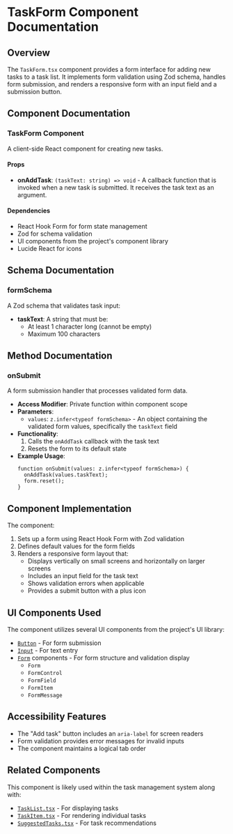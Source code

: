 # TaskForm Component Documentation

## Overview

The `TaskForm.tsx` component provides a form interface for adding new tasks to a task list. It implements form validation using Zod schema, handles form submission, and renders a responsive form with an input field and a submission button.

## Component Documentation

### TaskForm Component

A client-side React component for creating new tasks.

#### Props

- **onAddTask**: `(taskText: string) => void` - A callback function that is invoked when a new task is submitted. It receives the task text as an argument.

#### Dependencies

- React Hook Form for form state management
- Zod for schema validation
- UI components from the project's component library
- Lucide React for icons

## Schema Documentation

### formSchema

A Zod schema that validates task input:

- **taskText**: A string that must be:
  - At least 1 character long (cannot be empty)
  - Maximum 100 characters

## Method Documentation

### onSubmit

A form submission handler that processes validated form data.

- **Access Modifier**: Private function within component scope
- **Parameters**:
  - `values`: `z.infer<typeof formSchema>` - An object containing the validated form values, specifically the `taskText` field
- **Functionality**:
  1. Calls the `onAddTask` callback with the task text
  2. Resets the form to its default state
- **Example Usage**:
  ```tsx
  function onSubmit(values: z.infer<typeof formSchema>) {
    onAddTask(values.taskText);
    form.reset();
  }
  ```

## Component Implementation

The component:

1. Sets up a form using React Hook Form with Zod validation
2. Defines default values for the form fields
3. Renders a responsive form layout that:
   - Displays vertically on small screens and horizontally on larger screens
   - Includes an input field for the task text
   - Shows validation errors when applicable
   - Provides a submit button with a plus icon

## UI Components Used

The component utilizes several UI components from the project's UI library:

- [`Button`](../ui/button.md) - For form submission
- [`Input`](../ui/input.md) - For text entry
- [`Form`](../ui/form.md) components - For form structure and validation display
  - `Form`
  - `FormControl`
  - `FormField`
  - `FormItem`
  - `FormMessage`

## Accessibility Features

- The "Add task" button includes an `aria-label` for screen readers
- Form validation provides error messages for invalid inputs
- The component maintains a logical tab order

## Related Components

This component is likely used within the task management system along with:

- [`TaskList.tsx`](./TaskList.md) - For displaying tasks
- [`TaskItem.tsx`](./TaskItem.md) - For rendering individual tasks
- [`SuggestedTasks.tsx`](./SuggestedTasks.md) - For task recommendations